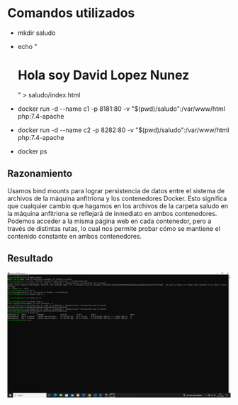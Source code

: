 # Comandos utilizados
- mkdir saludo
  
- echo "<h1>Hola soy David Lopez Nunez</h1>" > saludo/index.html
  
- docker run -d --name c1 -p 8181:80 -v "$(pwd)/saludo":/var/www/html php:7.4-apache
  
- docker run -d --name c2 -p 8282:80 -v "$(pwd)/saludo":/var/www/html php:7.4-apache
  
- docker ps


## Razonamiento
Usamos bind mounts para lograr persistencia de datos entre el sistema de archivos de la máquina anfitriona y los contenedores Docker. Esto significa que cualquier cambio que hagamos en los archivos de la carpeta saludo en la máquina anfitriona se reflejará de inmediato en ambos contenedores. 
Podemos acceder a la misma página web en cada contenedor, pero a través de distintas rutas, lo cual nos permite probar cómo se mantiene el contenido constante en ambos contenedores.

## Resultado
![Resultado](https://raw.githubusercontent.com/dlopnun1503/Despliegue/refs/heads/master/Docker/Comandos%20Act8.png)